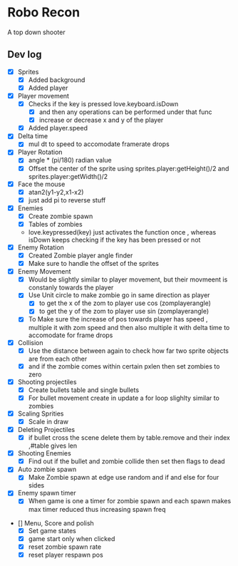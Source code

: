 # Robo Recon
 A top down shooter

## Dev log

- [x] Sprites
    - [x] Added background
    - [x] Added player 
- [x] Player movement 
    - [x] Checks if the key is pressed love.keyboard.isDown
        - [x] and then any operations can be performed under that func
        - [x] increase or decrease x and y of the player 
    - [x] Added player.speed
- [x] Delta time
    - [x] mul dt to speed to accomodate framerate drops 
- [x] Player Rotation
    - [x] angle * (pi/180) radian value
    - [x] Offset the center of the sprite using sprites.player:getHeight()/2 and sprites.player:getWidth()/2
- [x] Face the mouse
    - [x] atan2(y1-y2,x1-x2)
    - [x] just add pi to reverse stuff
- [x] Enemies
    - [x] Create zombie spawn
    - [x] Tables of zombies
    - love.keypressed(key) just activates the function once , whereas isDown keeps checking if the key has been pressed or not 
- [x] Enemy Rotation
    - [x] Created Zombie player angle finder
    - [x] Make sure to handle the offset of the sprites 
- [x] Enemy Movement 
    - [x] Would be slightly similar to player movement, but their movmeent is constanly towards the player
    - [x] Use Unit circle to make zombie go in same direction as player
        - [x] to get the x of the zom to player use cos (zomplayerangle)
        - [x] to get the y of the zom to player use sin (zomplayerangle)
    - [x] To Make sure the increase of pos towards player has speed , multiple it with zom speed and then also multiple it with delta time to accomodate for frame drops
- [x] Collision
    - [x] Use the distance between again to check how far two sprite objects are from each other 
    - [x] and if the zombie comes within certain pxlen then set zombies to zero
- [x] Shooting projectiles
    - [x] Create bullets table and single bullets
    - [x] For bullet movement create in update a for loop slighlty similar to zombies
- [x] Scaling Sprities
    - [x] Scale in draw
- [x] Deleting Projectiles
    - [x] if bullet cross the scene delete them by table.remove and their index ,#table gives len
- [x] Shooting Enemies
    - [x] Find out if the bullet and zombie collide then set then flags to dead
- [x] Auto zombie spawn
    - [x] Make Zombie spawn at edge use random and if and else for four sides
- [x] Enemy spawn timer
    - [x] When game is one a timer for zombie spawn and each spawn makes max timer reduced thus increasing spawn freq
- [] Menu, Score and polish
    - [x] Set game states
    - [x] game start only when clicked
    - [x] reset zombie spawn rate
    - [x] reset player respawn pos